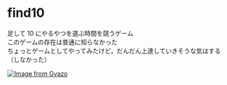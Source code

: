 # find10  
足して 10 にやるやつを選ぶ時間を競うゲーム </br>
このゲームの存在は普通に知らなかった  </br>
ちょっとゲームとしてやってみたけど，だんだん上達していきそうな気はする（しなかった） </br>

[![Image from Gyazo](https://i.gyazo.com/c2f7329743daffec64460bd5b3888eec.png)](https://gyazo.com/c2f7329743daffec64460bd5b3888eec)
